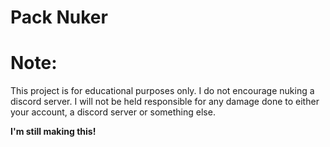 # Pack Nuker

# Note: 

This project is for educational purposes only. I do not encourage nuking a discord server. I will not be held responsible for any damage done to either your account, a discord server or something else. 

**I'm still making this!**
